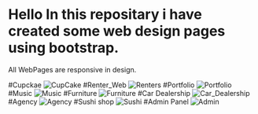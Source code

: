 # Hello In this repositary i have created some web design pages using bootstrap.
All WebPages are responsive in design.

#Cupckae
![CupCake](https://user-images.githubusercontent.com/67594050/139094489-86265586-6cfb-4e7b-891c-d49fc72f0499.png)
#Renter_Web
![Renters](https://user-images.githubusercontent.com/67594050/139094473-403f2995-71ca-4f4b-8c98-c0ce7fc06377.png)
#Portfolio
![Portfolio](https://user-images.githubusercontent.com/67594050/139094483-8e2194c6-1bc6-4bf8-acf2-ac2dd3bb46e0.png)
#Music
![Music](https://user-images.githubusercontent.com/67594050/139094486-087fb12a-4db1-47bd-96cc-52a54541a669.png)
#Furniture
![Furniture](https://user-images.githubusercontent.com/67594050/139094495-7ec978d6-0fbe-4524-ae52-f54a8a609922.png)
#Car Dealership
![Car_Dealership](https://user-images.githubusercontent.com/67594050/139094501-69735a83-9063-4a2c-991a-b40c5fbb7c6e.png)
#Agency
![Agency](https://user-images.githubusercontent.com/67594050/139094504-1df55bcd-c3de-4577-8bbd-d7ab76c60e64.png)
#Sushi shop
![Sushi](https://user-images.githubusercontent.com/67594050/139094507-5eac6bf5-f2f6-418f-8356-d19624a9014c.png)
#Admin Panel
![Admin](https://user-images.githubusercontent.com/67594050/139094528-90943eee-81e7-44d5-8a4a-f6c032e1582e.png)
